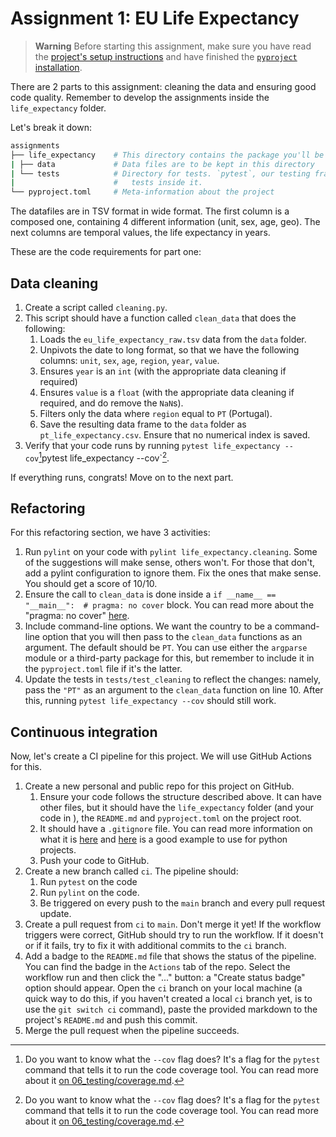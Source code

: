 # Assignment 1: EU Life Expectancy

> **Warning**
> Before starting this assignment, make sure you have read the [project's setup instructions](../README.md) and have finished the [`pyproject` installation](../assignment_0/README.md).

There are 2 parts to this assignment: cleaning the data and ensuring good code quality. Remember to develop the assignments inside the `life_expectancy` folder.

Let's break it down:

```bash
assignments
├── life_expectancy    # This directory contains the package you'll be creating on the assignment
| ├── data             # Data files are to be kept in this directory
| └── tests            # Directory for tests. `pytest`, our testing framework, will try to find this folder and run all 
|                      #   tests inside it.
└── pyproject.toml     # Meta-information about the project
```

The datafiles are in TSV format in wide format. The first column is a composed one, containing 4 different information (unit, sex, age, geo). The next columns are temporal values, the life expectancy in years.

These are the code requirements for part one:

## Data cleaning

1. Create a script called `cleaning.py`.
2. This script should have a function called `clean_data` that does the following:
    1. Loads the `eu_life_expectancy_raw.tsv` data from the `data` folder.
    2. Unpivots the date to long format, so that we have the following columns: `unit`, `sex`, `age`, `region`, `year`, `value`.
    3. Ensures `year` is an `int` (with the appropriate data cleaning if required)
    4. Ensures `value` is a `float` (with the appropriate data cleaning if required, and do remove the `NaN`s).
    5. Filters only the data where `region` equal to `PT` (Portugal).
    6. Save the resulting data frame to the `data` folder as `pt_life_expectancy.csv`. Ensure that no numerical index is saved.
3. Verify that your code runs by running `pytest life_expectancy --cov`[^1]pytest life_expectancy --cov`[^1].

If everything runs, congrats! Move on to the next part.

## Refactoring

For this refactoring section, we have 3 activities:

1. Run `pylint` on your code with `pylint life_expectancy.cleaning`. Some of the suggestions will make sense, others won't. For those that don't, add a pylint configuration to ignore them. Fix the ones that make sense. You should get a score of 10/10.
2. Ensure the call to `clean_data` is done inside a `if __name__ == "__main__":  # pragma: no cover` block. You can read more about the "pragma: no cover" [here](https://coverage.readthedocs.io/en/latest/excluding.html).
3. Include command-line options. We want the country to be a command-line option that you will then pass to the `clean_data` functions as an argument. The default should be `PT`. You can use either the `argparse` module or a third-party package for this, but remember to include it in the `pyproject.toml` file if it's the latter.
4. Update the tests in `tests/test_cleaning` to reflect the changes: namely, pass the `"PT"` as an argument to the `clean_data` function on line 10. After this, running `pytest life_expectancy --cov` should still work.

## Continuous integration

Now, let's create a CI pipeline for this project. We will use GitHub Actions for this.

1. Create a new personal and public repo for this project on GitHub.
   1. Ensure your code follows the structure described above. It can have other files, but it should have the `life_expectancy` folder (and your code in ), the `README.md` and `pyproject.toml` on the project root.
   2. It should have a `.gitignore` file. You can read more information on what it is [here](https://www.freecodecamp.org/news/gitignore-what-is-it-and-how-to-add-to-repo/) and [here](https://github.com/github/gitignore/blob/main/Python.gitignore) is a good example to use for python projects.
   3. Push your code to GitHub.
2. Create a new branch called `ci`. The pipeline should:
   1. Run `pytest` on the code
   2. Run `pylint` on the code.
   3. Be triggered on every push to the `main` branch and every pull request update.
3. Create a pull request from `ci` to `main`. Don't merge it yet! If the workflow triggers were correct, GitHub should try to run the workflow. If it doesn't or if it fails, try to fix it with additional commits to the `ci` branch.
4. Add a badge to the `README.md` file that shows the status of the pipeline. You can find the badge in the `Actions` tab of the repo. Select the workflow run and then click the "..." button: a "Create status badge" option should appear. Open the `ci` branch on your local machine (a quick way to do this, if you haven't created a local `ci` branch yet, is to use the `git switch ci` command), paste the provided markdown to the project's `README.md` and push this commit.
5. Merge the pull request when the pipeline succeeds.

[^1]: Do you want to know what the `--cov` flag does? It's a flag for the `pytest` command that tells it to run the code coverage tool. You can read more about it [on 06_testing/coverage.md](../../06_testing/coverage.md).
